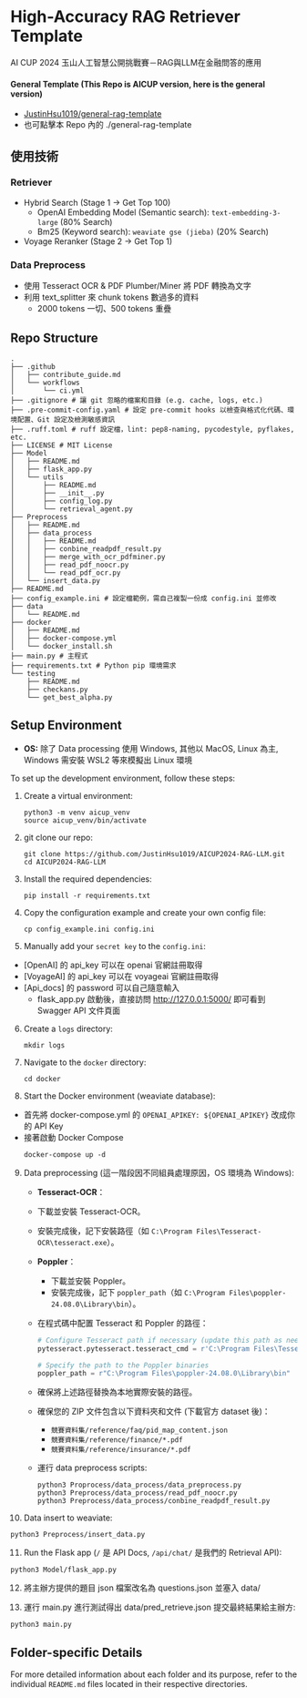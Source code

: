# High-Accuracy RAG Retriever Template

AI CUP 2024 玉山人工智慧公開挑戰賽－RAG與LLM在金融問答的應用

#### General Template (This Repo is AICUP version, here is the general version)
- [JustinHsu1019/general-rag-template](https://github.com/JustinHsu1019/general-rag-template)
- 也可點擊本 Repo 內的 ./general-rag-template

## 使用技術

### Retriever

- Hybrid Search (Stage 1 -> Get Top 100)
    - OpenAI Embedding Model (Semantic search): `text-embedding-3-large` (80% Search)
    - Bm25 (Keyword search): `weaviate gse (jieba)` (20% Search)
- Voyage Reranker (Stage 2 -> Get Top 1)

### Data Preprocess

- 使用 Tesseract OCR & PDF Plumber/Miner 將 PDF 轉換為文字
- 利用 text_splitter 來 chunk tokens 數過多的資料
   - 2000 tokens 一切、500 tokens 重疊

## Repo Structure
```
.
├── .github
│   ├── contribute_guide.md
│   └── workflows
│       └── ci.yml
├── .gitignore # 讓 git 忽略的檔案和目錄 (e.g. cache, logs, etc.)
├── .pre-commit-config.yaml # 設定 pre-commit hooks 以檢查與格式化代碼、環境配置、Git 設定及檢測敏感資訊
├── .ruff.toml # ruff 設定檔，lint: pep8-naming, pycodestyle, pyflakes, etc.
├── LICENSE # MIT License
├── Model
│   ├── README.md
│   ├── flask_app.py
│   └── utils
│       ├── README.md
│       ├── __init__.py
│       ├── config_log.py
│       └── retrieval_agent.py
├── Preprocess
│   ├── README.md
│   ├── data_process
│   │   ├── README.md
│   │   ├── conbine_readpdf_result.py
│   │   ├── merge_with_ocr_pdfminer.py
│   │   ├── read_pdf_noocr.py
│   │   └── read_pdf_ocr.py
│   └── insert_data.py
├── README.md
├── config_example.ini # 設定檔範例，需自己複製一份成 config.ini 並修改
├── data
│   └── README.md
├── docker
│   ├── README.md
│   ├── docker-compose.yml
│   └── docker_install.sh
├── main.py # 主程式
├── requirements.txt # Python pip 環境需求
└── testing
    ├── README.md
    ├── checkans.py
    └── get_best_alpha.py
```

## Setup Environment
- **OS:** 除了 Data processing 使用 Windows, 其他以 MacOS, Linux 為主, Windows 需安裝 WSL2 等來模擬出 Linux 環境

To set up the development environment, follow these steps:

1. Create a virtual environment:
   ```
   python3 -m venv aicup_venv
   source aicup_venv/bin/activate
   ```

2. git clone our repo:
   ```
   git clone https://github.com/JustinHsu1019/AICUP2024-RAG-LLM.git
   cd AICUP2024-RAG-LLM
   ```

3. Install the required dependencies:
   ```
   pip install -r requirements.txt
   ```

4. Copy the configuration example and create your own config file:
   ```
   cp config_example.ini config.ini
   ```

5. Manually add your `secret key` to the `config.ini`:

- [OpenAI] 的 api_key 可以在 openai 官網註冊取得
- [VoyageAI] 的 api_key 可以在 voyageai 官網註冊取得
- [Api_docs] 的 password 可以自己隨意輸入
    - flask_app.py 啟動後，直接訪問 http://127.0.0.1:5000/ 即可看到 Swagger API 文件頁面

6. Create a `logs` directory:
   ```
   mkdir logs
   ```

7. Navigate to the `docker` directory:
   ```
   cd docker
   ```

8. Start the Docker environment (weaviate database):
- 首先將 docker-compose.yml 的 `OPENAI_APIKEY: ${OPENAI_APIKEY}` 改成你的 API Key
- 接著啟動 Docker Compose
   ```
   docker-compose up -d
   ```

9. Data preprocessing (這一階段因不同組員處理原因，OS 環境為 Windows):
   - **Tesseract-OCR**：
   - 下載並安裝 Tesseract-OCR。
   - 安裝完成後，記下安裝路徑（如 `C:\Program Files\Tesseract-OCR\tesseract.exe`）。

   - **Poppler**：
      - 下載並安裝 Poppler。
      - 安裝完成後，記下 `poppler_path`（如 `C:\Program Files\poppler-24.08.0\Library\bin`）。

   - 在程式碼中配置 Tesseract 和 Poppler 的路徑：

      ```python
      # Configure Tesseract path if necessary (update this path as needed)
      pytesseract.pytesseract.tesseract_cmd = r'C:\Program Files\Tesseract-OCR\tesseract.exe'

      # Specify the path to the Poppler binaries
      poppler_path = r"C:\Program Files\poppler-24.08.0\Library\bin"
      ```

   - 確保將上述路徑替換為本地實際安裝的路徑。

   - 確保您的 ZIP 文件包含以下資料夾和文件 (下載官方 dataset 後)：

      - `競賽資料集/reference/faq/pid_map_content.json`
      - `競賽資料集/reference/finance/*.pdf`
      - `競賽資料集/reference/insurance/*.pdf`

   - 運行 data preprocess scripts:

      ```
      python3 Proprocess/data_process/data_preprocess.py
      python3 Preprocess/data_process/read_pdf_noocr.py
      python3 Preprocess/data_process/conbine_readpdf_result.py
      ```

10. Data insert to weaviate:
   ```
   python3 Preprocess/insert_data.py
   ```

11. Run the Flask app (`/` 是 API Docs, `/api/chat/` 是我們的 Retrieval API):
   ```
   python3 Model/flask_app.py
   ```

12. 將主辦方提供的題目 json 檔案改名為 questions.json 並塞入 data/

13. 運行 main.py 進行測試得出 data/pred_retrieve.json 提交最終結果給主辦方:
   ```
   python3 main.py
   ```

## Folder-specific Details
For more detailed information about each folder and its purpose, refer to the individual `README.md` files located in their respective directories.
